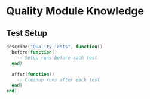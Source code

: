 # Quality Module Knowledge

## Test Setup
```lua
describe("Quality Tests", function()
  before(function()
    -- Setup runs before each test
  end)
  
  after(function()
    -- Cleanup runs after each test
  end)
end)
```